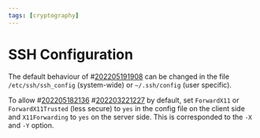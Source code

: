 ```yaml
---
tags: [cryptography]
---
```


# SSH Configuration

The default behaviour of #[202205191908](202205191908.md) can be changed in the file
`/etc/ssh/ssh_config` (system-wide) or `~/.ssh/config` (user specific).

To allow #[202205182136](202205182136.md) #[202203221227](202203221227.md) by default, set `ForwardX11` or
`ForwardX11Trusted` (less secure) to `yes` in the config file on the client side
and `X11Forwarding` to `yes` on the server side. This is corresponded to the
`-X` and `-Y` option.
